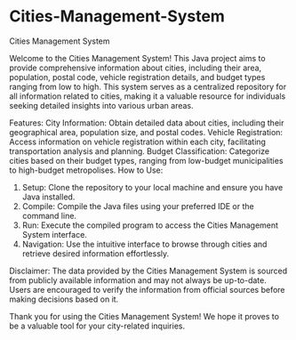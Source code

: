 # Cities-Management-System

Cities Management System

Welcome to the Cities Management System! This Java project aims to provide comprehensive information about cities, including their area, population, postal code, vehicle registration details, and budget types ranging from low to high. This system serves as a centralized repository for all information related to cities, making it a valuable resource for individuals seeking detailed insights into various urban areas.

Features:
City Information: Obtain detailed data about cities, including their geographical area, population size, and postal codes.
Vehicle Registration: Access information on vehicle registration within each city, facilitating transportation analysis and planning.
Budget Classification: Categorize cities based on their budget types, ranging from low-budget municipalities to high-budget metropolises.
How to Use:
1. Setup: Clone the repository to your local machine and ensure you have Java installed.
2. Compile: Compile the Java files using your preferred IDE or the command line.
3. Run: Execute the compiled program to access the Cities Management System interface.
4. Navigation: Use the intuitive interface to browse through cities and retrieve desired information effortlessly.

Disclaimer:
The data provided by the Cities Management System is sourced from publicly available information and may not always be up-to-date. Users are encouraged to verify the information from official sources before making decisions based on it.

Thank you for using the Cities Management System! We hope it proves to be a valuable tool for your city-related inquiries.
